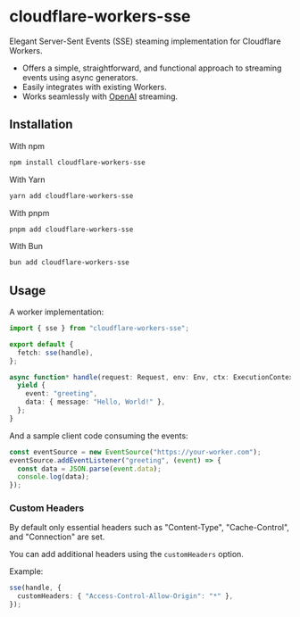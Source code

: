 # cloudflare-workers-sse

Elegant Server-Sent Events (SSE) steaming implementation for Cloudflare Workers.

- Offers a simple, straightforward, and functional approach to streaming events using async generators.
- Easily integrates with existing Workers.
- Works seamlessly with [OpenAI](https://github.com/openai/openai-node?tab=readme-ov-file#streaming-responses) streaming.

## Installation

With npm

```bash
npm install cloudflare-workers-sse
```

With Yarn

```bash
yarn add cloudflare-workers-sse
```

With pnpm

```bash
pnpm add cloudflare-workers-sse
```

With Bun

```bash
bun add cloudflare-workers-sse
```

## Usage

A worker implementation:

```typescript
import { sse } from "cloudflare-workers-sse";

export default {
  fetch: sse(handle),
};

async function* handle(request: Request, env: Env, ctx: ExecutionContext) {
  yield {
    event: "greeting",
    data: { message: "Hello, World!" },
  };
}
```

And a sample client code consuming the events:

```typescript
const eventSource = new EventSource("https://your-worker.com");
eventSource.addEventListener("greeting", (event) => {
  const data = JSON.parse(event.data);
  console.log(data);
});
```

### Custom Headers

By default only essential headers such as "Content-Type", "Cache-Control", and "Connection" are set.

You can add additional headers using the `customHeaders` option.

Example:

```typescript
sse(handle, {
  customHeaders: { "Access-Control-Allow-Origin": "*" },
});
```
